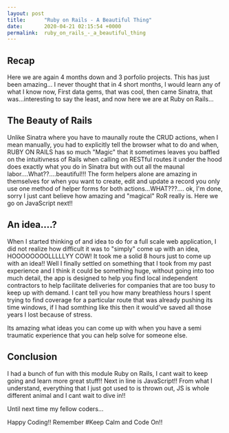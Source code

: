 ```yaml
---
layout: post
title:      "Ruby on Rails - A Beautiful Thing"
date:       2020-04-21 02:15:54 +0000
permalink:  ruby_on_rails_-_a_beautiful_thing
---
```



## Recap
Here we are again 4 months down and 3 porfolio projects. This has just been amazing... I never thought that in 4 short months, I would learn any of what I know now, First data gems, that was cool, then came Sinatra, that was...interesting to say the least, and now here we are at Ruby on Rails...


## The Beauty of Rails

Unlike Sinatra where you have to maunally route the CRUD actions, when I mean manually, you had to explicitly tell the browser what to do and when, RUBY ON RAILS has so much "Magic" that it sometimes leaves you baffled on the intuitivness of Rails when calling on RESTful routes it under the hood does exactly what you do in Sinatra but with out all the maunal labor....What??....beautiful!!! The form helpers alone are amazing in themselves for when you want to create, edit and update a record you only use one method of helper forms for both actions...WHAT???.... ok, I'm done, sorry I just cant believe how amazing and "magical" RoR really is. Here we go on JavaScript next!!

## An idea....?

When I started thinking of and idea to do for a full scale web application, I did not realize how difficult it was to "simply" come up with an idea, HOOOOOOOOLLLLLYY COW! It took me a solid 8 hours just to come up with an idea!! Well I finally settled on something that I took from my past experience and I think it could be something huge, without going into too much detail, the app is designed to help you find local independent contractors to help facilitate deliveries for companies that are too busy to keep up with demand. I cant tell you how many breathless hours I spent trying to find coverage for a particular route that was already pushing its time windows, if I had somthing like this then it would've saved all those years I lost because of stress.

Its amazing what ideas you can come up with when you have a semi traumatic experience that you can help solve for someone else.

## Conclusion

I had a bunch of fun with this module Ruby on Rails, I cant wait to keep going and learn more great stuff!!
Next in line is JavaScript!! From what I understand, everything that I just got used to is thrown out, JS is whole different animal and I cant wait to dive in!!

Until next time my fellow coders…

Happy Coding!!
Remember #Keep Calm and Code On!!
